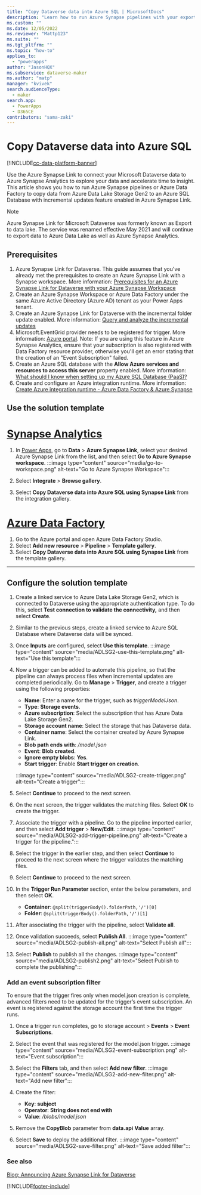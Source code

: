 ```yaml
---
title: "Copy Dataverse data into Azure SQL | MicrosoftDocs"
description: "Learn how to run Azure Synapse pipelines with your exported Dataverse table data"
ms.custom: ""
ms.date: 12/05/2022
ms.reviewer: "Mattp123"
ms.suite: ""
ms.tgt_pltfrm: ""
ms.topic: "how-to"
applies_to: 
  - "powerapps"
author: "JasonHQX"
ms.subservice: dataverse-maker
ms.author: "matp"
manager: "kvivek"
search.audienceType: 
  - maker
search.app: 
  - PowerApps
  - D365CE
contributors: "sama-zaki"
---
```

# Copy Dataverse data into Azure SQL

[!INCLUDE[cc-data-platform-banner](../../includes/cc-data-platform-banner.md)]

Use the Azure Synapse Link to connect your Microsoft Dataverse data to Azure Synapse Analytics to explore your data and accelerate time to insight. This article shows you how to run Azure Synapse pipelines or Azure Data Factory to copy data from Azure Data Lake Storage Gen2 to an Azure SQL Database with incremental updates feature enabled in Azure Synapse Link.

> [!NOTE]
> Azure Synapse Link for Microsoft Dataverse was formerly known as Export to data lake. The service was renamed effective May 2021 and will continue to export data to Azure Data Lake as well as Azure Synapse Analytics.

## Prerequisites

1. Azure Synapse Link for Dataverse. This guide assumes that you've already met the prerequisites to create an Azure Synapse Link with a Synapse workspace. More information: [Prerequisites for an Azure Synapse Link for Dataverse with your Azure Synapse Workspace](azure-synapse-link-synapse.md#prerequisites)
2. Create an Azure Synapse Workspace or Azure Data Factory under the same Azure Active Directory (Azure AD) tenant as your Power Apps tenant.
3. Create an Azure Synapse Link for Dataverse with the incremental folder update enabled. More information: [Query and analyze the incremental updates](azure-synapse-incremental-updates.md)
4. Microsoft.EventGrid provider needs to be registered for trigger. More information: [Azure portal](/azure/azure-resource-manager/management/resource-providers-and-types#azure-portal). Note: If you are using this feature in Azure Synapse Analytics, ensure that your subscription is also registered with Data Factory resource provider, otherwise you'll get an error stating that the creation of an "Event Subscription" failed.
5. Create an Azure SQL database with the **Allow Azure services and resources to access this server** property enabled. More information: [What should I know when setting up my Azure SQL Database (PaaS)?](/archive/blogs/azureedu/what-should-i-know-when-setting-up-my-azure-sql-database-paas#firewall)
6. Create and configure an Azure integration runtime. More information: [Create Azure integration runtime - Azure Data Factory & Azure Synapse](/azure/data-factory/create-azure-integration-runtime?tabs=data-factory)

## Use the solution template
# [Synapse Analytics](#tab/synapse-analytics)
1. In [Power Apps](https://make.powerapps.com/?utm_source=padocs&utm_medium=linkinadoc&utm_campaign=referralsfromdoc), go to **Data** > **Azure Synapse Link**, select your desired Azure Synapse Link from the list, and then select **Go to Azure Synapse workspace**.
   :::image type="content" source="media/go-to-workspace.png" alt-text="Go to Azure Synapse Workspace":::

1. Select **Integrate** > **Browse gallery**.
1. Select **Copy Dataverse data into Azure SQL using Synapse Link** from the integration gallery.

# [Azure Data Factory](#tab/data-factory)
1. Go to the Azure portal and open Azure Data Factory Studio.
1. Select **Add new resource** > **Pipeline** > **Template gallery**.
1. Select **Copy Dataverse data into Azure SQL using Synapse Link** from the template gallery.

---

## Configure the solution template

1. Create a linked service to Azure Data Lake Storage Gen2, which is connected to Dataverse using the appropriate authentication type. To do this, select **Test connection to validate the connectivity,** and then select **Create**.
1. Similar to the previous steps, create a linked service to Azure SQL Database where Dataverse data will be synced.
1. Once **Inputs** are configured, select **Use this template**.
   :::image type="content" source="media/ADLSG2-use-this-template.png" alt-text="Use this template":::

1. Now a trigger can be added to automate this pipeline, so that the pipeline can always process files when incremental updates are completed periodically. Go to **Manage** > **Trigger**, and create a trigger using the following properties:
   - **Name**: Enter a name for the trigger, such as *triggerModelJson*.
   - **Type**: **Storage events**.
   - **Azure subscription**: Select the subscription that has Azure Data Lake Storage Gen2.
   - **Storage account name**: Select the storage that has Dataverse data.
   - **Container name**: Select the container created by Azure Synapse Link.
   - **Blob path ends with**: */model.json*
   - **Event**: **Blob created**.
   - **Ignore empty blobs**: **Yes**.
   - **Start trigger**: Enable **Start trigger on creation**.

   :::image type="content" source="media/ADLSG2-create-trigger.png" alt-text="Create a trigger":::
1. Select **Continue** to proceed to the next screen.
1. On the next screen, the trigger validates the matching files. Select **OK** to create the trigger.
1. Associate the trigger with a pipeline. Go to the pipeline imported earlier, and then select **Add trigger** > **New/Edit**.
   :::image type="content" source="media/ADLSG2-add-trigger-pipeline.png" alt-text="Create a trigger for the pipeline.":::
1. Select the trigger in the earlier step, and then select **Continue** to proceed to the next screen where the trigger validates the matching files.
1. Select **Continue** to proceed to the next screen.
1. In the **Trigger Run Parameter** section, enter the below parameters, and then select **OK**.
   - **Container**: `@split(triggerBody().folderPath,'/')[0]`
   - **Folder**: `@split(triggerBody().folderPath,'/')[1]`  
1. After associating the trigger with the pipeline, select **Validate all**. 
1. Once validation succeeds, select **Publish All**.
   :::image type="content" source="media/ADLSG2-publish-all.png" alt-text="Select Publish all":::

1. Select **Publish** to publish all the changes.
   :::image type="content" source="media/ADLSG2-publish2.png" alt-text="Select Publish to complete the publishing":::

### Add an event subscription filter

To ensure that the trigger fires only when model.json creation is complete, advanced filters need to be updated for the trigger’s event subscription. An event is registered against the storage account the first time the trigger runs.
  
1. Once a trigger run completes, go to storage account > **Events** > **Event Subscriptions**.
1. Select the event that was registered for the model.json trigger.
   :::image type="content" source="media/ADLSG2-event-subscription.png" alt-text="Event subscription":::

1. Select the **Filters** tab, and then select **Add new filter**.
   :::image type="content" source="media/ADLSG2-add-new-filter.png" alt-text="Add new filter":::

1. Create the filter:
   - **Key**: **subject**
   - **Operator**: **String does not end with**
   - **Value**: */blobs/model.json*

1. Remove the **CopyBlob** parameter from **data.api** **Value** array.

1. Select **Save** to deploy the additional filter.
   :::image type="content" source="media/ADLSG2-save-filter.png" alt-text="Save added filter":::

### See also

[Blog: Announcing Azure Synapse Link for Dataverse](https://aka.ms/synapse-dataverse)

[!INCLUDE[footer-include](../../includes/footer-banner.md)]
